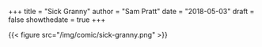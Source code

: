 +++
title = "Sick Granny"
author = "Sam Pratt"
date = "2018-05-03"
draft = false
showthedate = true
+++

{{< figure src="/img/comic/sick-granny.png" >}}
